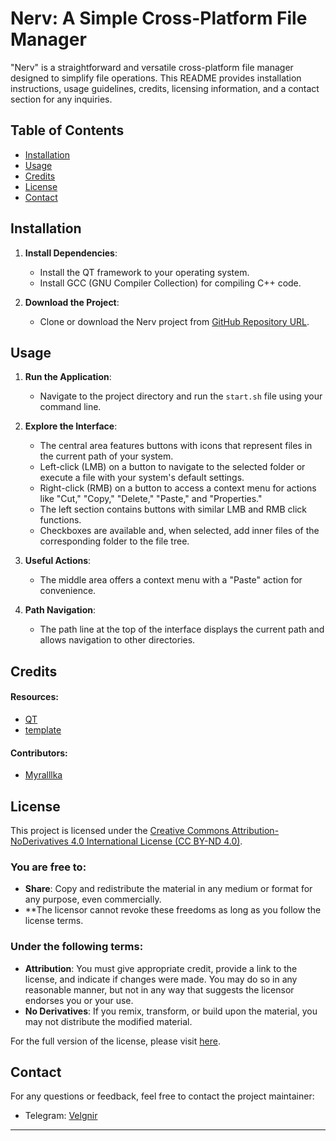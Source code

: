 # Nerv: A Simple Cross-Platform File Manager

"Nerv" is a straightforward and versatile cross-platform file manager designed to simplify file operations. This README provides installation instructions, usage guidelines, credits, licensing information, and a contact section for any inquiries.

## Table of Contents
- [Installation](#installation)
- [Usage](#usage)
- [Credits](#credits)
- [License](#license)
- [Contact](#contact)

## Installation

1. **Install Dependencies**:
   - Install the QT framework to your operating system.
   - Install GCC (GNU Compiler Collection) for compiling C++ code.
   
2. **Download the Project**:
   - Clone or download the Nerv project from [GitHub Repository URL](https://github.com/Velgnir/Nerv).

## Usage

1. **Run the Application**:
   - Navigate to the project directory and run the `start.sh` file using your command line.

2. **Explore the Interface**:
   - The central area features buttons with icons that represent files in the current path of your system.
   - Left-click (LMB) on a button to navigate to the selected folder or execute a file with your system's default settings.
   - Right-click (RMB) on a button to access a context menu for actions like "Cut," "Copy," "Delete," "Paste," and "Properties."
   - The left section contains buttons with similar LMB and RMB click functions.
   - Checkboxes are available and, when selected, add inner files of the corresponding folder to the file tree.

3. **Useful Actions**:
   - The middle area offers a context menu with a "Paste" action for convenience.

4. **Path Navigation**:
   - The path line at the top of the interface displays the current path and allows navigation to other directories.

## Credits

#### Resources:
- [QT](https://qt.io)
- [template](https://github.com/Myralllka/template_cpp)

#### Contributors:
- [Myralllka](https://telegram.me/Myralllka)

## License

This project is licensed under the [Creative Commons Attribution-NoDerivatives 4.0 International License (CC BY-ND 4.0)](https://creativecommons.org/licenses/by-nd/4.0/).

### You are free to:

- **Share**: Copy and redistribute the material in any medium or format for any purpose, even commercially.
- **The licensor cannot revoke these freedoms as long as you follow the license terms.

### Under the following terms:

- **Attribution**: You must give appropriate credit, provide a link to the license, and indicate if changes were made. You may do so in any reasonable manner, but not in any way that suggests the licensor endorses you or your use.
- **No Derivatives**: If you remix, transform, or build upon the material, you may not distribute the modified material.

For the full version of the license, please visit [here](https://creativecommons.org/licenses/by-nd/4.0/).

## Contact

For any questions or feedback, feel free to contact the project maintainer:
- Telegram: [Velgnir](https://telegram.me/Velgnir)

---
